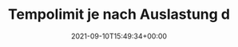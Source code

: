 ---
retweeted: false
source: <a href="https://about.twitter.com/products/tweetdeck" rel="nofollow">TweetDeck</a>
entities:
  hashtags: []
  symbols: []
  user_mentions: []
  urls:
  - url: https://t.co/801wmIxuxr
    expanded_url: https://twitter.com/florianaigner/status/1436355511545389062
    display_url: twitter.com/florianaigner/…
    indices:
    - '51'
    - '74'
display_text_range:
- '0'
- '74'
favorite_count: '3'
id_str: '1436356179693813763'
truncated: false
retweet_count: '0'
id: '1436356179693813763'
possibly_sensitive: false
created_at: Fri Sep 10 15:49:34 +0000 2021
favorited: false
full_text: Tempolimit je nach Auslastung der Rettungsdienste.
lang: de
quote_url: https://twitter.com/florianaigner/status/1436355511545389062
tags:
- pesos:twitter
date: '2021-09-10T15:49:34+00:00'
src: https://twitter.com/bascht/status/1436356179693813763
original_url: https://twitter.com/bascht/status/1436356179693813763
type: twitter_tweet
text: Tempolimit je nach Auslastung der Rettungsdienste.
title: Tempolimit je nach Auslastung d

---
